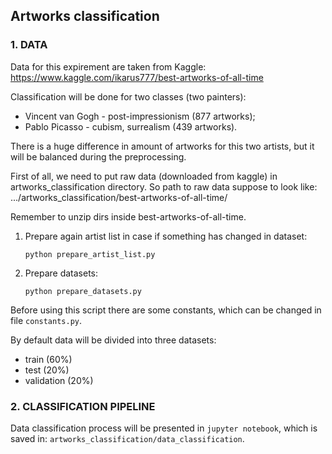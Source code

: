 ## Artworks classification

### 1. DATA
Data for this expirement are taken from Kaggle: https://www.kaggle.com/ikarus777/best-artworks-of-all-time

Classification will be done for two classes (two painters):
- Vincent van Gogh - post-impressionism (877 artworks);
- Pablo Picasso - cubism, surrealism (439 artworks). 

There is a huge difference in amount of artworks for this two artists, but it will be balanced during the preprocessing. 

First of all, we need to put raw data (downloaded from kaggle) in artworks_classification directory.
So path to raw data suppose to look like: .../artworks_classification/best-artworks-of-all-time/

Remember to unzip dirs inside best-artworks-of-all-time.

1. Prepare again artist list in case if something has changed in dataset:
    ```
    python prepare_artist_list.py 
    ```
2. Prepare datasets:
    ```
    python prepare_datasets.py
    ```
Before using this script there are some constants, which can be changed in file `constants.py`. 

By default data will be divided into three datasets:
- train (60%)
- test (20%)
- validation (20%)

### 2. CLASSIFICATION PIPELINE
Data classification process will be presented in `jupyter notebook`, which is saved in: `artworks_classification/data_classification`.

